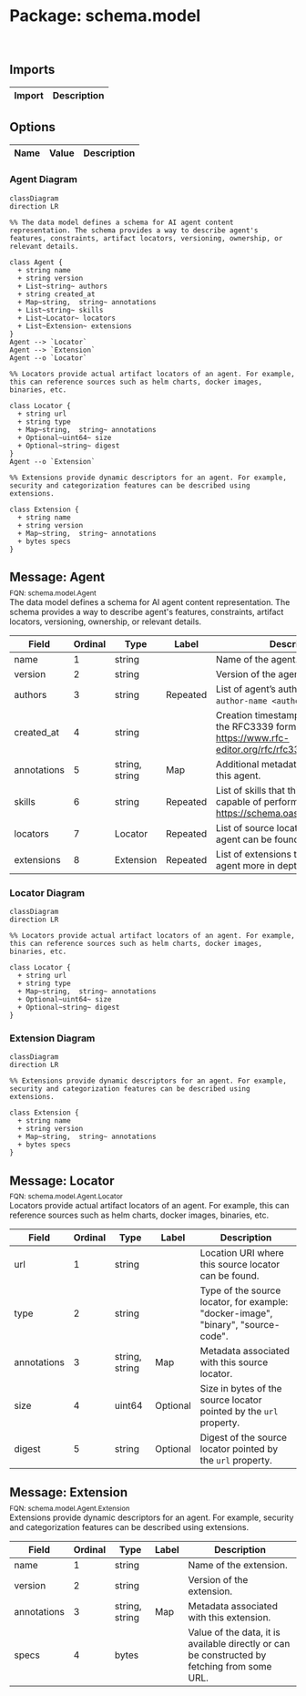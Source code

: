 # Package: schema.model

<div class="comment"><span></span><br/></div>

## Imports

| Import | Description |
|--------|-------------|



## Options

| Name | Value | Description |
|------|-------|-------------|




### Agent Diagram

```mermaid
classDiagram
direction LR

%% The data model defines a schema for AI agent content representation. The schema provides a way to describe agent's features, constraints, artifact locators, versioning, ownership, or relevant details.

class Agent {
  + string name
  + string version
  + List~string~ authors
  + string created_at
  + Map~string,  string~ annotations
  + List~string~ skills
  + List~Locator~ locators
  + List~Extension~ extensions
}
Agent --> `Locator`
Agent --> `Extension`
Agent --o `Locator`

%% Locators provide actual artifact locators of an agent. For example, this can reference sources such as helm charts, docker images, binaries, etc.

class Locator {
  + string url
  + string type
  + Map~string,  string~ annotations
  + Optional~uint64~ size
  + Optional~string~ digest
}
Agent --o `Extension`

%% Extensions provide dynamic descriptors for an agent. For example, security and categorization features can be described using extensions.

class Extension {
  + string name
  + string version
  + Map~string,  string~ annotations
  + bytes specs
}

```

## Message: Agent
<div style="font-size: 12px; margin-top: -10px;" class="fqn">FQN: schema.model.Agent</div>

<div class="comment"><span>The data model defines a schema for AI agent content representation. The schema provides a way to describe agent's features, constraints, artifact locators, versioning, ownership, or relevant details.</span><br/></div>

| Field       | Ordinal | Type           | Label    | Description                                                                                                |
|-------------|---------|----------------|----------|------------------------------------------------------------------------------------------------------------|
| name        | 1       | string         |          | Name of the agent.                                                                                         |
| version     | 2       | string         |          | Version of the agent.                                                                                      |
| authors     | 3       | string         | Repeated | List of agent’s authors in the form of `author-name <author-email>`.                                     |
| created_at  | 4       | string         |          | Creation timestamp of the agent in the RFC3339 format. Specs: https://www.rfc-editor.org/rfc/rfc3339.html  |
| annotations | 5       | string, string | Map      | Additional metadata associated with this agent.                                                            |
| skills      | 6       | string         | Repeated | List of skills that this agent is capable of performing. Specs: https://schema.oasf.agntcy.org/skills      |
| locators    | 7       | Locator        | Repeated | List of source locators where this agent can be found or used from.                                        |
| extensions  | 8       | Extension      | Repeated | List of extensions that describe this agent more in depth.                                                 |



### Locator Diagram

```mermaid
classDiagram
direction LR

%% Locators provide actual artifact locators of an agent. For example, this can reference sources such as helm charts, docker images, binaries, etc.

class Locator {
  + string url
  + string type
  + Map~string,  string~ annotations
  + Optional~uint64~ size
  + Optional~string~ digest
}

```
### Extension Diagram

```mermaid
classDiagram
direction LR

%% Extensions provide dynamic descriptors for an agent. For example, security and categorization features can be described using extensions.

class Extension {
  + string name
  + string version
  + Map~string,  string~ annotations
  + bytes specs
}

```

## Message: Locator
<div style="font-size: 12px; margin-top: -10px;" class="fqn">FQN: schema.model.Agent.Locator</div>

<div class="comment"><span>Locators provide actual artifact locators of an agent. For example, this can reference sources such as helm charts, docker images, binaries, etc.</span><br/></div>

| Field       | Ordinal | Type           | Label    | Description                                                                        |
|-------------|---------|----------------|----------|------------------------------------------------------------------------------------|
| url         | 1       | string         |          | Location URI where this source locator can be found.                               |
| type        | 2       | string         |          | Type of the source locator, for example: "docker-image", "binary", "source-code".  |
| annotations | 3       | string, string | Map      | Metadata associated with this source locator.                                      |
| size        | 4       | uint64         | Optional | Size in bytes of the source locator pointed by the `url` property.                 |
| digest      | 5       | string         | Optional | Digest of the source locator pointed by the `url` property.                        |




## Message: Extension
<div style="font-size: 12px; margin-top: -10px;" class="fqn">FQN: schema.model.Agent.Extension</div>

<div class="comment"><span>Extensions provide dynamic descriptors for an agent. For example, security and categorization features can be described using extensions.</span><br/></div>

| Field       | Ordinal | Type           | Label | Description                                                                                   |
|-------------|---------|----------------|-------|-----------------------------------------------------------------------------------------------|
| name        | 1       | string         |       | Name of the extension.                                                                        |
| version     | 2       | string         |       | Version of the extension.                                                                     |
| annotations | 3       | string, string | Map   | Metadata associated with this extension.                                                      |
| specs       | 4       | bytes          |       | Value of the data, it is available directly or can be constructed by fetching from some URL.  |






<!-- Created by: Proto Diagram Tool -->
<!-- https://github.com/GoogleCloudPlatform/proto-gen-md-diagrams -->
